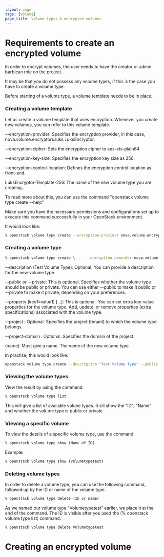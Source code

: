 ```yaml
---
layout: page
tags: [Volume]
page_title: Volume types & encrypted volumes
---
```


# Requirements to create an encrypted volume

In order to encrypt volumes, the user needs to have the creator or admin barbican role on the project.

It may be that you do not possess any volume types, if this is the case you have to create a volume type.

Before starting of a volume type, a volume template needs to be in place.

### Creating a volume template

Let us create a volume template that uses encryption. Whenever you create new volumes, you can refer to this volume template.

--encryption-provider: Specifies the encryption provider, in this case, nova.volume.encryptors.luks.LuksEncryptor.

--encryption-cipher: Sets the encryption cipher to aes-xts-plain64.

--encryption-key-size: Specifies the encryption key size as 256.

--encryption-control-location: Defines the encryption control location as front-end.

LuksEncryptor-Template-256: The name of the new volume type you are creating..

To read more about this, you can use the command "openstack volume type create --help"

Make sure you have the necessary permissions and configurations set up to execute this command successfully in your OpenStack environment.

It would look like:

```bash
% openstack volume type create --encryption-provider nova.volume.encryptors.luks.LuksEncryptor --encryption-cipher aes-xts-plain64 --encryption-key-size 256 --encryption-control-location front-end LuksEncryptor-Template-256
```

### Creating a volume type

```bash
% openstack volume type create \     --encryption-provider nova.volume.encryptors.luks.LuksEncryptor \     --encryption-cipher aes-xts-plain64 \     --encryption-key-size 256 \     --encryption-control-location front-end \     LuksEncryptor-Template-256 
```
--description (Test Volume Type): Optional. You can provide a description for the new volume type.

--public or --private: This is optional. Specifies whether the volume type should be public or private. You can use either 
--public to make it public or --private to make it private, depending on your preferences.

--property (key1=value1) [...]: This is optional. You can set extra key-value properties for the volume type. Add, update, or remove properties (extra specifications) associated with the volume type.

--project <project>: Optional. Specifies the project (tenant) to which the volume type belongs.

--project-domain <project-domain>: Optional. Specifies the domain of the project.

(name): Must give a name. The name of the new volume type.

In practise, this would look like:

```bash
openstack volume type create --description "Test Volume Type" --public --property key1=value1 --property key2=value2 Volumetypetest
```

### Viewing the volume types
View the result by using the command:

```bash
% openstack volume type list
```

This will give a list of available volune types. It sill show the "ID", "Name"  and whether the volume type is public or private.

### Viewing a specific volume

To view the details of a specific volume type, use the command:

```bash
% openstack volume type show (Name of ID)
```

Example:

```bash
% openstack volume type show (Volumetypetest)
```

### Deleting volume types

In order to delete a volume type, you can use the following command, followed up by the ID or name of the volume type.

```bash
% openstack volume type delete (ID or name)
```
As we named our volume type "Volumetypetest" earlier, we place it at the end of the command. The ID is visible after you used the (% openstack volume type list) command.

```bash
% openstack volume type delete Volumetypetest
```

# Creating an encrypted volume

